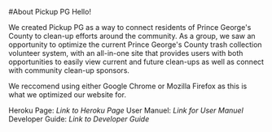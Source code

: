 #About Pickup PG
Hello!

We created Pickup PG as a way to connect residents of Prince George's County to clean-up efforts around the community. As a group, we saw an opportunity to optimize the current Prince George's County trash collection volunteer system, with an all-in-one site that provides users with both opportunities to easily view current and future clean-ups as well as connect with community clean-up sponsors. 

We reccomend using either Google Chrome or Mozilla Firefox as this is what we optimized our website for.

Heroku Page: *Link to Heroku Page*
User Manuel: *Link for User Manuel*
Developer Guide: *Link to Developer Guide*


